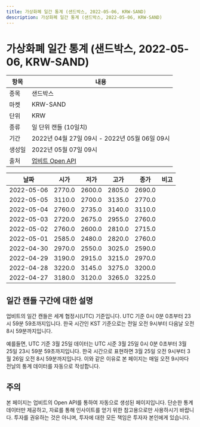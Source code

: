 ```yaml
---
title: 가상화폐 일간 통계 (샌드박스, 2022-05-06, KRW-SAND)
description: 가상화폐 일간 통계 (샌드박스, 2022-05-06, KRW-SAND)
---
```



가상화폐 일간 통계 (샌드박스, 2022-05-06, KRW-SAND)
===

|항목|내용|
|--|--|
|종목|샌드박스|
|마켓|KRW-SAND|
|단위|KRW|
|종류|일 단위 캔들 (10일치)|
|기간|2022년 04월 27일 09시 - 2022년 05월 06일 09시|
|생성일|2022년 05월 07일 09시|
|출처|[업비트 Open API](https://docs.upbit.com)|


|날짜|시가|저가|고가|종가|비고|
|--|--|--|--|--|--|
|2022-05-06|2770.0|2600.0|2805.0|2690.0|    |
|2022-05-05|3110.0|2700.0|3135.0|2770.0|    |
|2022-05-04|2760.0|2735.0|3140.0|3110.0|    |
|2022-05-03|2720.0|2675.0|2955.0|2760.0|    |
|2022-05-02|2760.0|2600.0|2810.0|2715.0|    |
|2022-05-01|2585.0|2480.0|2820.0|2760.0|    |
|2022-04-30|2970.0|2550.0|3025.0|2590.0|    |
|2022-04-29|3190.0|2915.0|3215.0|2970.0|    |
|2022-04-28|3220.0|3145.0|3275.0|3200.0|    |
|2022-04-27|3180.0|3120.0|3265.0|3225.0|    |


일간 캔들 구간에 대한 설명
---


업비트의 일간 캔들은 세계 협정시(UTC) 기준입니다. 
UTC 기준 0시 0분 0초부터 23시 59분 59초까지입니다. 
한국 시간인 KST 기준으로는 전일 오전 9시부터 다음날 오전 8시 59분까지입니다. 


예를들면, UTC 기준 3월 25일 데이터는 UTC 시준 3월 25일 0시 0분 0초부터 3월 25일 23시 59분 59초까지입니다. 
한국 시간으로 표현하면 3월 25일 오전 9시부터 3월 26일 오전 8시 59분까지입니다. 
이와 같은 이유로 본 페이지는 매일 오전 9시마다 전날의 통계 데이터를 자동으로 작성합니다. 


주의
---


본 페이지는 업비트의 Open API를 통하여 자동으로 생성된 페이지입니다. 
단순한 통계 데이터만 제공하고, 자료를 통해 인사이트를 얻기 위한 참고용으로만 사용하시기 바랍니다. 
투자를 권유하는 것은 아니며, 투자에 대한 모든 책임은 투자자 본인에게 있습니다. 
